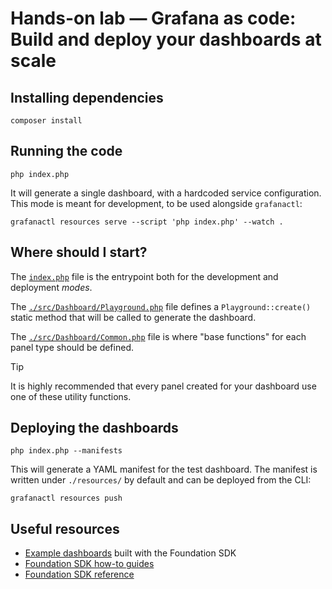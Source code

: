 # Hands-on lab — Grafana as code: Build and deploy your dashboards at scale

## Installing dependencies

```shell
composer install
```

## Running the code

```shell
php index.php
```

It will generate a single dashboard, with a hardcoded service configuration.
This mode is meant for development, to be used alongside `grafanactl`:

```shell
grafanactl resources serve --script 'php index.php' --watch .
```

## Where should I start?

The [`index.php`](./index.php) file is the entrypoint both for the development and
deployment *modes*.

The [`./src/Dashboard/Playground.php`](./src/Dashboard/Playground.php) file defines a `Playground::create()`
static method that will be called to generate the dashboard.

The [`./src/Dashboard/Common.php`](./src/Dashboard/Common.php) file is where "base functions" for each panel type should be defined.

> [!TIP]
> It is highly recommended that every panel created for your dashboard use one
> of these utility functions.

## Deploying the dashboards

```shell
php index.php --manifests
```

This will generate a YAML manifest for the test dashboard.
The manifest is written under `./resources/` by default and can be deployed
from the CLI:

```shell
grafanactl resources push
```

## Useful resources

* [Example dashboards](https://github.com/grafana/grafana-foundation-sdk/tree/main/examples/php) built with the Foundation SDK
* [Foundation SDK how-to guides](https://grafana.github.io/grafana-foundation-sdk/v11.6.x+cog-v0.0.x/php/How-To/building-a-dashboard/)
* [Foundation SDK reference](https://grafana.github.io/grafana-foundation-sdk/v11.6.x+cog-v0.0.x/php/Reference/)
